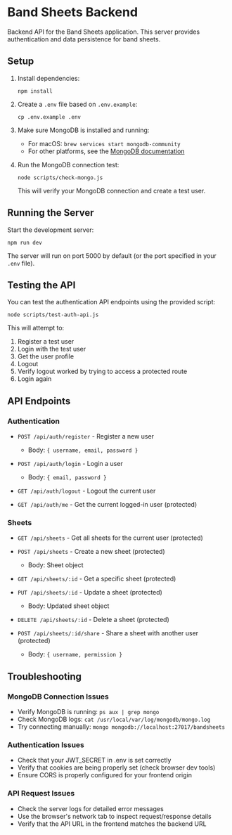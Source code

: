 # Band Sheets Backend

Backend API for the Band Sheets application. This server provides authentication and data persistence for band sheets.

## Setup

1. Install dependencies:
   ```
   npm install
   ```

2. Create a `.env` file based on `.env.example`:
   ```
   cp .env.example .env
   ```

3. Make sure MongoDB is installed and running:
   - For macOS: `brew services start mongodb-community`
   - For other platforms, see the [MongoDB documentation](https://docs.mongodb.com/manual/administration/install-community/)

4. Run the MongoDB connection test:
   ```
   node scripts/check-mongo.js
   ```
   This will verify your MongoDB connection and create a test user.

## Running the Server

Start the development server:
```
npm run dev
```

The server will run on port 5000 by default (or the port specified in your `.env` file).

## Testing the API

You can test the authentication API endpoints using the provided script:
```
node scripts/test-auth-api.js
```

This will attempt to:
1. Register a test user
2. Login with the test user
3. Get the user profile
4. Logout
5. Verify logout worked by trying to access a protected route
6. Login again

## API Endpoints

### Authentication

- `POST /api/auth/register` - Register a new user
  - Body: `{ username, email, password }`

- `POST /api/auth/login` - Login a user
  - Body: `{ email, password }`

- `GET /api/auth/logout` - Logout the current user

- `GET /api/auth/me` - Get the current logged-in user (protected)

### Sheets

- `GET /api/sheets` - Get all sheets for the current user (protected)

- `POST /api/sheets` - Create a new sheet (protected)
  - Body: Sheet object

- `GET /api/sheets/:id` - Get a specific sheet (protected)

- `PUT /api/sheets/:id` - Update a sheet (protected)
  - Body: Updated sheet object

- `DELETE /api/sheets/:id` - Delete a sheet (protected)

- `POST /api/sheets/:id/share` - Share a sheet with another user (protected)
  - Body: `{ username, permission }`

## Troubleshooting

### MongoDB Connection Issues

- Verify MongoDB is running: `ps aux | grep mongo`
- Check MongoDB logs: `cat /usr/local/var/log/mongodb/mongo.log`
- Try connecting manually: `mongo mongodb://localhost:27017/bandsheets`

### Authentication Issues

- Check that your JWT_SECRET in .env is set correctly
- Verify that cookies are being properly set (check browser dev tools)
- Ensure CORS is properly configured for your frontend origin

### API Request Issues

- Check the server logs for detailed error messages
- Use the browser's network tab to inspect request/response details
- Verify that the API URL in the frontend matches the backend URL
